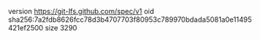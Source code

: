 version https://git-lfs.github.com/spec/v1
oid sha256:7a2fdb8626fcc78d3b4707703f80953c789970bdada5081a0e11495421ef2500
size 3290
